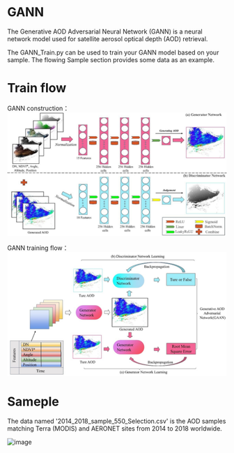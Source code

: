 # GANN
The Generative AOD Adversarial Neural Network (GANN) is a neural network model used for satellite aerosol optical depth (AOD) retrieval. 

The GANN_Train.py can be used to train your GANN model based on your sample. The flowing Sample section provides some data as an example.
# Train flow

GANN construction：
![image](Model.png.jpg)

GANN training flow：
![image](Training_flow.png.jpg)

# Sameple

The data named '2014_2018_sample_550_Selection.csv' is the AOD samples matching Terra (MODIS) and AERONET sites from 2014 to 2018 worldwide.

![image](image.jpg)
